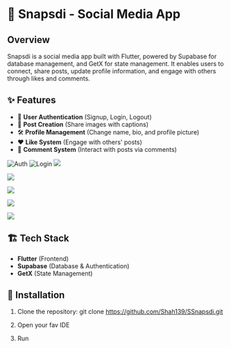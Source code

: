 # 📸 Snapsdi - Social Media App  
  
##  Overview  
Snapsdi is a social media app built with Flutter, powered by Supabase for database management, and GetX for state management. It enables users to connect, share posts, update profile information, and engage with others through likes and comments.  

## ✨ Features  
- 🔐 **User Authentication** (Signup, Login, Logout)  
- 📝 **Post Creation** (Share images with captions)  
- 🛠 **Profile Management** (Change name, bio, and profile picture)  
- ❤️ **Like System** (Engage with others' posts)  
- 💬 **Comment System** (Interact with posts via comments)
 
![Auth](https://github.com/user-attachments/assets/6f138c7f-5fe0-4868-ae4c-2e0236d8b878)
![Login](https://github.com/user-attachments/assets/918e27aa-b52b-4a35-b4df-b807c5da3f86)
![](https://github.com/user-attachments/assets/82728d04-bcf7-4cf4-a404-0a38cf6cd2b8)

![](https://github.com/user-attachments/assets/dc54e47c-0f38-4157-b35d-696ab503780b)

![](https://github.com/user-attachments/assets/7c2e9f39-3182-4c26-b7a6-a2bc04a80b0e)

![](https://github.com/user-attachments/assets/f150fdea-1358-4346-9439-dad57636ad49)

![](https://github.com/user-attachments/assets/5af45d00-67bf-48c5-8907-f69583660dae)

## 🏗 Tech Stack  
- **Flutter** (Frontend)  
- **Supabase** (Database & Authentication)  
- **GetX** (State Management)  

## 🚀 Installation  
1. Clone the repository:
   git clone https://github.com/Shah139/SSnapsdi.git

2. Open your fav IDE
3. Run
